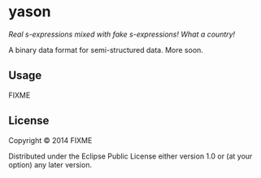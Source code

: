# yason

*Real s-expressions mixed with fake s-expressions! What a country!*

A binary data format for semi-structured data. More soon.

## Usage

FIXME

## License

Copyright © 2014 FIXME

Distributed under the Eclipse Public License either version 1.0 or (at
your option) any later version.
